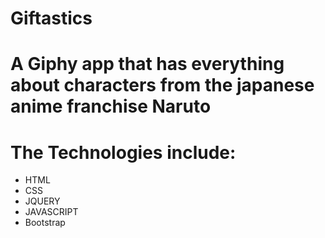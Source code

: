 # Giftastics
# A Giphy app that has everything about characters from the japanese anime franchise Naruto
# The Technologies include: 
* HTML
* CSS
* JQUERY
* JAVASCRIPT
* Bootstrap